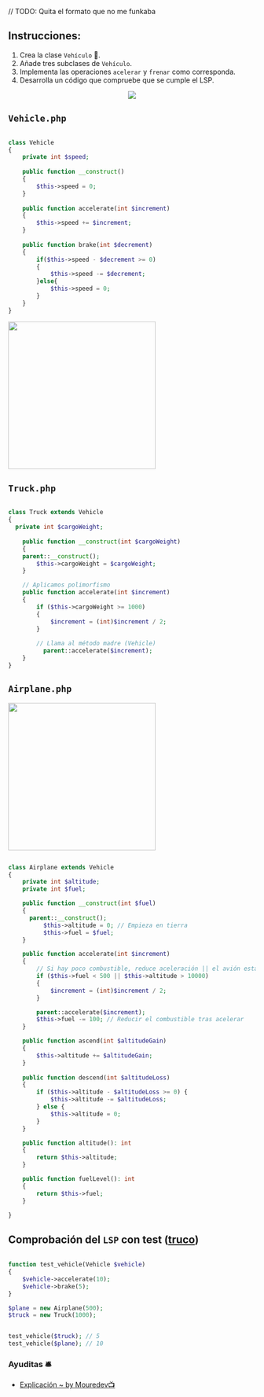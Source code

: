 // TODO: Quita el formato que no me funkaba

## Instrucciones:

1. Crea la clase `Vehículo` 🚙.
2. Añade tres subclases de `Vehículo`.
3. Implementa las operaciones `acelerar` y `frenar` como corresponda.
4. Desarrolla un código que compruebe que se cumple el LSP.

<p align=center>
  <img src="https://github.com/user-attachments/assets/6a362881-703d-4b39-8727-a04343715149"  />
</p>

## `Vehicle.php`

```php

class Vehicle
{
	private int $speed;
	
	public function __construct()
	{
		$this->speed = 0;
	}
	
	public function accelerate(int $increment)
	{
		$this->speed += $increment;
	}
	
	public function brake(int $decrement)
	{
		if($this->speed - $decrement >= 0)
		{
			$this->speed -= $decrement;
		}else{
			$this->speed = 0;
		}
	}
}

```


<img src="https://github.com/user-attachments/assets/81020006-5af2-4d75-a2f1-eed8b9f7e67e" height="300" />

## `Truck.php`

```php

class Truck extends Vehicle
{
  private int $cargoWeight;
	
	public function __construct(int $cargoWeight)
	{
    parent::__construct();
		$this->cargoWeight = $cargoWeight;
	}

	// Aplicamos polimorfismo
	public function accelerate(int $increment)
	{
		if ($this->cargoWeight >= 1000) 
		{
			$increment = (int)$increment / 2;
		}
		
  		// Llama al método madre (Vehicle)
		  parent::accelerate($increment);
	}
}

```



## `Airplane.php`

<img src="https://github.com/user-attachments/assets/302c2a59-cb4e-4b28-820a-63622ce87b66" height="300" />


```php

class Airplane extends Vehicle
{
	private int $altitude;
	private int $fuel;

	public function __construct(int $fuel)
	{
      parent::__construct();
		  $this->altitude = 0; // Empieza en tierra
		  $this->fuel = $fuel;
	}

	public function accelerate(int $increment)
	{
		// Si hay poco combustible, reduce aceleración || el avión está a 10.000m de altitud
		if ($this->fuel < 500 || $this->altitude > 10000) 
		{
			$increment = (int)$increment / 2;
		}

		parent::accelerate($increment);
		$this->fuel -= 100; // Reducir el combustible tras acelerar
	}

	public function ascend(int $altitudeGain)
	{
		$this->altitude += $altitudeGain;
	}
	
	public function descend(int $altitudeLoss)
	{
		if ($this->altitude - $altitudeLoss >= 0) {
			$this->altitude -= $altitudeLoss;
		} else {
			$this->altitude = 0;
		}
	}

	public function altitude(): int
    {
        return $this->altitude;
    }

    public function fuelLevel(): int
    {
        return $this->fuel;
    }

}

```

## Comprobación del `LSP` con test ([truco](https://github.com/thaishdz/mastering-php/edit/main/SOLID/Liskov%20Substitution/#como-sé-que-estoy-violando-el-liskov))

```php

function test_vehicle(Vehicle $vehicle)
{
	$vehicle->accelerate(10);
	$vehicle->brake(5);
}

$plane = new Airplane(500);
$truck = new Truck(1000);


test_vehicle($truck); // 5
test_vehicle($plane); // 10

```



### Ayuditas 🛎️

- [Explicación ~ by Mouredev📺](https://www.youtube.com/watch?v=SgHoiF1KLTo)
